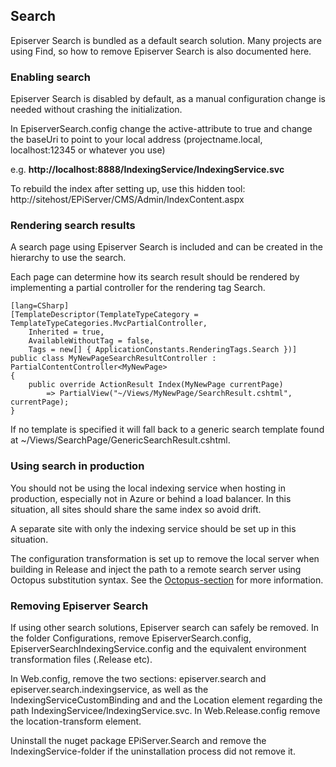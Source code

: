 ## Search

Episerver Search is bundled as a default search solution. Many projects are using Find, so how to remove Episerver Search is also documented here.

### Enabling search
Episerver Search is disabled by default, as a manual configuration change is needed without crashing the initialization.

In EpiserverSearch.config change the active-attribute to true and change the baseUri to point to your local address (projectname.local, localhost:12345 or whatever you use)

e.g. **http://localhost:8888/IndexingService/IndexingService.svc**

To rebuild the index after setting up, use this hidden tool:
http://sitehost/EPiServer/CMS/Admin/IndexContent.aspx


### Rendering search results
A search page using Episerver Search is included and can be created in the hierarchy to use the search.

Each page can determine how its search result should be rendered by implementing a partial controller for the rendering tag Search. 

    [lang=CSharp]
    [TemplateDescriptor(TemplateTypeCategory = TemplateTypeCategories.MvcPartialController, 
        Inherited = true, 
        AvailableWithoutTag = false, 
        Tags = new[] { ApplicationConstants.RenderingTags.Search })]
    public class MyNewPageSearchResultController : PartialContentController<MyNewPage>
    {
        public override ActionResult Index(MyNewPage currentPage) 
            => PartialView("~/Views/MyNewPage/SearchResult.cshtml", currentPage);
    }

If no template is specified it will fall back to a generic search template found at ~/Views/SearchPage/GenericSearchResult.cshtml.


### Using search in production
You should not be using the local indexing service when hosting in production, especially not in Azure or behind a load balancer. In this situation, all sites should share the same index so avoid drift.

A separate site with only the indexing service should be set up in this situation.

The configuration transformation is set up to remove the local server when building in Release and inject the path to a remote search server using Octopus substitution syntax. See the [Octopus-section](octopus.html) for more information.

### Removing Episerver Search

If using other search solutions, Episerver search can safely be removed. 
In the folder Configurations, remove EpiserverSearch.config, EpiserverSearchIndexingService.config and the equivalent environment transformation files (.Release etc).

In Web.config, remove the two sections: episerver.search and episerver.search.indexingservice, as well as the IndexingServiceCustomBinding and and the Location element regarding the path IndexingServicee/IndexingService.svc.
In Web.Release.config remove the location-transform element.

Uninstall the nuget package EPiServer.Search and remove the IndexingService-folder if the uninstallation process did not remove it.
